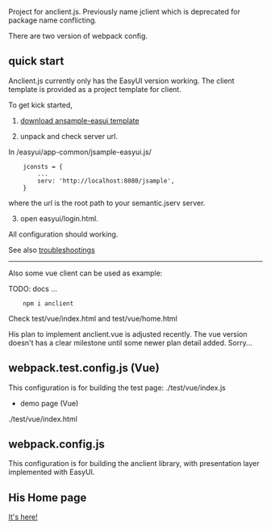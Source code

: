 Project for anclient.js. Previously name jclient which is deprecated for package
name conflicting.

There are two version of webpack config.

## quick start

Anclient.js currently only has the EasyUI version working. The client template
is provided as a project template for client.

To get kick started,

1. [download ansample-easui template](https://github.com/odys-z/jclient/blob/master/js/test/ansample-easyui.zip)

2. unpack and check server url.

In <upacked-dir>/easyui/app-common/jsample-easyui.js/

```
    jconsts = {
        ...
        serv: 'http://localhost:8080/jsample',
    }
```
where the url is the root path to your semantic.jserv server.

3. open easyui/login.html.

All configuration should working.

See also [troubleshootings](https://odys-z.github.io/notes/jclient/issue-trouble.html)

<hr>

Also some vue client can be used as example:

TODO: docs ...

~~~
    npm i anclient
~~~

Check test/vue/index.html and test/vue/home.html

His plan to implement anclient.vue is adjusted recently. The vue version doesn't
has a clear milestone until some newer plan detail added. Sorry...

## webpack.test.config.js (Vue)

This configuration is for building the test page: ./test/vue/index.js

- demo page (Vue)

./test/vue/index.html

## webpack.config.js

This configuration is for building the anclient library, with presentation layer
implemented with EasyUI.

## His Home page

[It's here!](https://odys-z.github.io)
